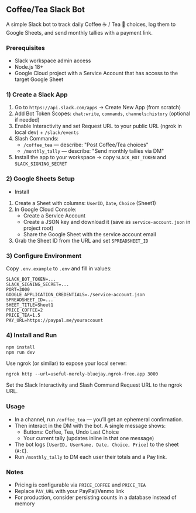 ## Coffee/Tea Slack Bot

A simple Slack bot to track daily Coffee ☕ / Tea 🍵 choices, log them to Google Sheets, and send monthly tallies with a payment link.

### Prerequisites
- Slack workspace admin access
- Node.js 18+
- Google Cloud project with a Service Account that has access to the target Google Sheet

### 1) Create a Slack App
1. Go to `https://api.slack.com/apps` → Create New App (from scratch)
2. Add Bot Token Scopes: `chat:write`, `commands`, `channels:history` (optional if needed)
3. Enable Interactivity and set Request URL to your public URL (ngrok in local dev) + `/slack/events`
4. Slash Commands:
   - `/coffee_tea` — describe: "Post Coffee/Tea choices"
   - `/monthly_tally` — describe: "Send monthly tallies via DM"
5. Install the app to your workspace → copy `SLACK_BOT_TOKEN` and `SLACK_SIGNING_SECRET`

### 2) Google Sheets Setup

- Install 

1. Create a Sheet with columns: `UserID`, `Date`, `Choice` (Sheet1)
2. In Google Cloud Console:
   - Create a Service Account
   - Create a JSON key and download it (save as `service-account.json` in project root)
   - Share the Google Sheet with the service account email
3. Grab the Sheet ID from the URL and set `SPREADSHEET_ID`

### 3) Configure Environment
Copy `.env.example` to `.env` and fill in values:
```
SLACK_BOT_TOKEN=...
SLACK_SIGNING_SECRET=...
PORT=3000
GOOGLE_APPLICATION_CREDENTIALS=./service-account.json
SPREADSHEET_ID=...
SHEET_TITLE=Sheet1
PRICE_COFFEE=2
PRICE_TEA=1.5
PAY_URL=https://paypal.me/youraccount
```

### 4) Install and Run
```
npm install
npm run dev
```
Use ngrok (or similar) to expose your local server:
```
ngrok http --url=useful-merely-bluejay.ngrok-free.app 3000
```
Set the Slack Interactivity and Slash Command Request URL to the ngrok URL.

### Usage
- In a channel, run `/coffee_tea` — you’ll get an ephemeral confirmation.
- Then interact in the DM with the bot. A single message shows:
  - Buttons: Coffee, Tea, Undo Last Choice
  - Your current tally (updates inline in that one message)
- The bot logs `[UserID, UserName, Date, Choice, Price]` to the sheet (`A:E`).
- Run `/monthly_tally` to DM each user their totals and a Pay link.

### Notes
- Pricing is configurable via `PRICE_COFFEE` and `PRICE_TEA`
- Replace `PAY_URL` with your PayPal/Venmo link
- For production, consider persisting counts in a database instead of memory
